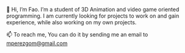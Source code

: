 👋  Hi, I’m Fao.
I’m a student of 3D Animation and video game oriented programming. 
I am currently looking for projects to work on and gain experience, while also working on my own projects.

📫  To reach me, You can do it by sending me an email to mperezgom@gmail.com
